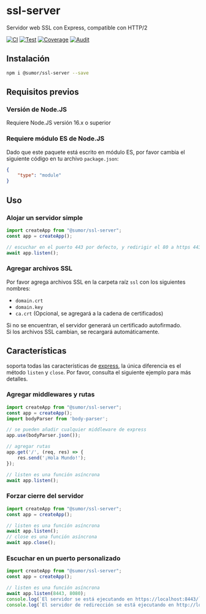 # ssl-server
Servidor web SSL con Express, compatible con HTTP/2

[![CI](https://github.com/sumor-cloud/ssl-server/actions/workflows/ci.yml/badge.svg)](https://github.com/sumor-cloud/ssl-server/actions/workflows/ci.yml)
[![Test](https://github.com/sumor-cloud/ssl-server/actions/workflows/ut.yml/badge.svg)](https://github.com/sumor-cloud/ssl-server/actions/workflows/ut.yml)
[![Coverage](https://github.com/sumor-cloud/ssl-server/actions/workflows/coverage.yml/badge.svg)](https://github.com/sumor-cloud/ssl-server/actions/workflows/coverage.yml)
[![Audit](https://github.com/sumor-cloud/ssl-server/actions/workflows/audit.yml/badge.svg)](https://github.com/sumor-cloud/ssl-server/actions/workflows/audit.yml)

## Instalación
```bash
npm i @sumor/ssl-server --save
```

## Requisitos previos

### Versión de Node.JS
Requiere Node.JS versión 16.x o superior

### Requiere módulo ES de Node.JS
Dado que este paquete está escrito en módulo ES,
por favor cambia el siguiente código en tu archivo ```package.json```:
```json
{
    "type": "module"
}
```

## Uso

### Alojar un servidor simple

```javascript
import createApp from "@sumor/ssl-server";
const app = createApp();

// escuchar en el puerto 443 por defecto, y redirigir el 80 a https 443
await app.listen();
```


### Agregar archivos SSL
Por favor agrega archivos SSL en la carpeta raíz ```ssl``` con los siguientes nombres:
- ```domain.crt```
- ```domain.key```
- ```ca.crt``` (Opcional, se agregará a la cadena de certificados)

Si no se encuentran, el servidor generará un certificado autofirmado.  
Si los archivos SSL cambian, se recargará automáticamente.
## Características

soporta todas las características de [express](https://www.npmjs.com/package/express), la única diferencia es el método ```listen``` y ```close```. Por favor, consulta el siguiente ejemplo para más detalles.

### Agregar middlewares y rutas

```javascript
import createApp from "@sumor/ssl-server";
const app = createApp();
import bodyParser from 'body-parser';

// se pueden añadir cualquier middleware de express
app.use(bodyParser.json());

// agregar rutas
app.get('/', (req, res) => {
    res.send('¡Hola Mundo!');
});

// listen es una función asíncrona
await app.listen();
```

### Forzar cierre del servidor

```javascript
import createApp from "@sumor/ssl-server";
const app = createApp();

// listen es una función asíncrona
await app.listen();
// close es una función asíncrona
await app.close();
```

### Escuchar en un puerto personalizado

```javascript
import createApp from "@sumor/ssl-server";
const app = createApp();

// listen es una función asíncrona
await app.listen(8443, 8080);
console.log(`El servidor se está ejecutando en https://localhost:8443/`);
console.log(`El servidor de redirección se está ejecutando en http://localhost:8080/`);
```
